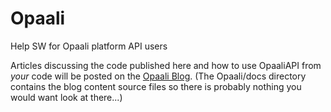 # Opaali
Help SW for Opaali platform API users

Articles discussing the code published here and how to use OpaaliAPI from _your_ code will be posted on the [Opaali Blog](https://miikos.github.io/Opaali/).
(The Opaali/docs directory contains the blog content source files so there is probably nothing you would want look at there...)
